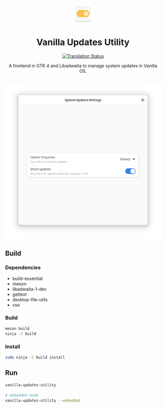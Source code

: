 <div align="center">
    <img src="data/icons/hicolor/scalable/apps/org.vanillaos.UpdatesUtility.svg" height="64">
    <h1>Vanilla Updates Utility</h1>
    
[![Translation Status][weblate-image]][weblate-url]

[weblate-url]: https://hosted.weblate.org/engage/vanilla-os/
[weblate-image]: https://hosted.weblate.org/widgets/vanilla-os/-/vanilla-updates-utility/svg-badge.svg

<p>A frontend in GTK 4 and Libadwaita to manage system updates in Vanilla OS.</p>
<br />
<img src="data/screenshot.png">
</div>

## Build
### Dependencies
- build-essential
- meson
- libadwaita-1-dev
- gettext
- desktop-file-utils
- vso

### Build
```bash
meson build
ninja -C build
```

### Install
```bash
sudo ninja -C build install
```

## Run
```bash
vanilla-updates-utility

# embedded mode
vanilla-updates-utility --embedded
```
